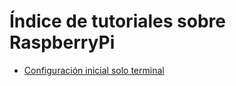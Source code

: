  
# Índice de tutoriales sobre RaspberryPi

+ [Configuración inicial solo terminal](SoloTerminalYssh.md)
